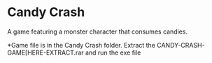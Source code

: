 <h1>Candy Crash</h1>
A game featuring a monster character that consumes candies.

*Game file is in the Candy Crash folder. Extract the CANDY-CRASH-GAME[HERE-EXTRACT.rar and run the exe file
